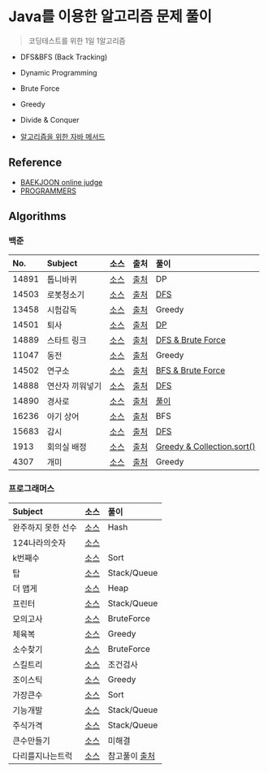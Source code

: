 # Java를 이용한 알고리즘 문제 풀이
> 코딩테스트를 위한 1일 1알고리즘

- DFS&BFS (Back Tracking)
- Dynamic Programming
- Brute Force
- Greedy
- Divide & Conquer

- [알고리즘을 위한 자바 메서드](https://github.com/gaki2745/Algorithm-with-Java/tree/master/JavaCollectionFramework)

## Reference

* [BAEKJOON online judge](https://www.acmicpc.net)
* [PROGRAMMERS](https://programmers.co.kr)


## Algorithms


### 백준

|No.|Subject|소스|출처|풀이|
|:---|:---|:---|:---|:---|
|14891|톱니바퀴|[소스](https://github.com/gaki2745/Algorithm-with-Java/blob/master/BaekJoon_14891/src/BaekJoon_14891.java)|[출처](https://www.acmicpc.net/problem/14891)|DP|
|14503|로봇청소기|[소스](https://github.com/gaki2745/Algorithm-with-Java/blob/master/BaekJoon_14503/src/Main.java)|[출처](https://www.acmicpc.net/problem/14503)|[DFS](https://github.com/gaki2745/Algorithm-with-Java/tree/master/BaekJoon_14503/src)|
|13458|시험감독|[소스](https://github.com/gaki2745/Algorithm-with-Java/blob/master/BaekJoon_13458/src/Main.java)|[출처](https://www.acmicpc.net/problem/13458)|Greedy|
|14501|퇴사|[소스](https://github.com/gaki2745/Algorithm-with-Java/blob/master/BaekJoon_14501/src/Main.java)|[출처](https://www.acmicpc.net/problem/14501)|[DP](https://github.com/gaki2745/Algorithm-with-Java/tree/master/BaekJoon_14501)|
|14889|스타트 링크|[소스](https://github.com/gaki2745/Algorithm-with-Java/blob/master/BaekJoon_14889/src/Main.java)|[출처](https://www.acmicpc.net/problem/14889)|[DFS & Brute Force](https://github.com/gaki2745/Algorithm-with-Java/tree/master/BaekJoon_14889)|
|11047|동전|[소스](https://github.com/gaki2745/Algorithm-with-Java/blob/master/BaekJoon_11047/src/Main.java)|[출처](https://www.acmicpc.net/problem/11047)|Greedy|
|14502|연구소|[소스](https://github.com/gaki2745/Algorithm-with-Java/blob/master/BaekJoon_14502/src/Main.java)|[출처](https://www.acmicpc.net/problem/14502)|[BFS & Brute Force](https://github.com/gaki2745/Algorithm-with-Java/tree/master/BaekJoon_14502)|
|14888|연산자 끼워넣기|[소스](https://github.com/gaki2745/Algorithm-with-Java/blob/master/BaekJoon_14888/src/Main.java)|[출처](https://www.acmicpc.net/problem/14888)|[DFS](https://github.com/gaki2745/Algorithm-with-Java/tree/master/BaekJoon_14888)|
|14890|경사로|[소스](https://github.com/gaki2745/Algorithm-with-Java/blob/master/BaekJoon_14890/src/Main.java)|[출처](https://www.acmicpc.net/problem/14890)|[풀이](https://github.com/gaki2745/Algorithm-with-Java/tree/master/BaekJoon_14890)|
|16236|아기 상어|[소스](https://github.com/gaki2745/Algorithm-with-Java/blob/master/BaekJoon_16236/src/Main.java)|[출처](https://www.acmicpc.net/problem/16236)|BFS|
|15683|감시|[소스](https://github.com/gaki2745/Algorithm-with-Java/blob/master/BaekJoon_15683/src/Main.java)|[출처](https://www.acmicpc.net/problem/15683)|[DFS](https://github.com/gaki2745/Algorithm-with-Java/blob/master/BaekJoon_15683)|
|1913|회의실 배정|[소스](https://github.com/gaki2745/Algorithm-with-Java/blob/master/BaekJoon_1913/src/Main.java)|[출처](https://www.acmicpc.net/problem/1913)|[Greedy & Collection.sort()](https://github.com/gaki2745/Algorithm-with-Java/tree/master/BaekJoon_1931)|
|4307|개미|[소스](https://github.com/gaki2745/Algorithm-with-Java/blob/master/BaekJoon_4307/src/Main.java)|[출처](https://www.acmicpc.net/problem/4307)|Greedy|

### 프로그래머스


|Subject|소스|풀이|
|:---|:---|:---|
|완주하지 못한 선수|[소스](https://github.com/gaki2745/Algorithm-with-Java/blob/master/Programmers_완주하지못한선수/src/Main.java)|Hash|
|124나라의숫자|[소스](https://github.com/gaki2745/Algorithm-with-Java/blob/master/Programmers_124나라의숫자수/src/Main.java)||
|k번째수|[소스](https://github.com/gaki2745/Algorithm-with-Java/blob/master/Programmers_k번째수/src/Main.java)|Sort|
|탑|[소스](https://github.com/gaki2745/Algorithm-with-Java/blob/master/Programmers_탑/src/Main.java)|Stack/Queue|
|더 맵게|[소스](https://github.com/gaki2745/Algorithm-with-Java/blob/master/Programmers_더맵게/src/Main.java)|Heap|
|프린터|[소스](https://github.com/gaki2745/Algorithm-with-Java/blob/master/Programmers_프린터/src/Main.java)|Stack/Queue|
|모의고사|[소스](https://github.com/gaki2745/Algorithm-with-Java/blob/master/Programmers_모의고사/src/Main.java)|BruteForce|
|체육복|[소스](https://github.com/gaki2745/Algorithm-with-Java/blob/master/Programmers_체육복/src/Main.java)|Greedy|
|소수찾기|[소스](https://github.com/gaki2745/Algorithm-with-Java/blob/master/Programmers_소수찾기/src/Main.java)|BruteForce|
|스킬트리|[소스](https://github.com/gaki2745/Algorithm-with-Java/blob/master/Programmers_스킬트리/src/Main.java)|조건검사|
|조이스틱|[소스](https://github.com/gaki2745/Algorithm-with-Java/blob/master/Programmers_조이스틱/src/Main.java)|Greedy|
|가장큰수|[소스](https://github.com/gaki2745/Algorithm-with-Java/blob/master/Programmers_가장큰수/src/Main.java)|Sort|
|기능개발|[소스](https://github.com/gaki2745/Algorithm-with-Java/blob/master/Programmers_기능개발/src/Main.java)|Stack/Queue|
|주식가격|[소스](https://github.com/gaki2745/Algorithm-with-Java/blob/master/Programmers_주식가격/src/Main.java)|Stack/Queue|
|큰수만들기|[소스](https://github.com/gaki2745/Algorithm-with-Java/blob/master/Programmers_큰수만들기/src/Main.java)|미해결|
|다리를지나는트럭|[소스](https://github.com/gaki2745/Algorithm-with-Java/blob/master/Programmers_다리를지나는트럭/src/Main.java)|참고풀이 [출처](https://github.com/gaki2745/Algorithm-with-Java/blob/master/Programmers_큰수만들기/src/Main.java)|
